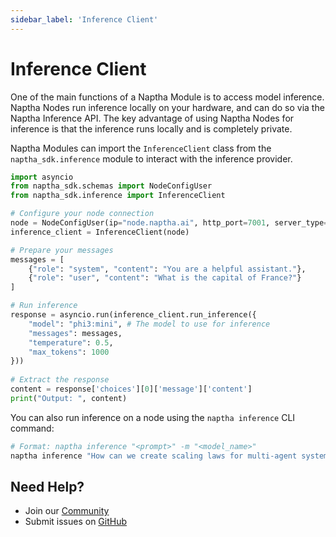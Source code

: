 ```yaml
---
sidebar_label: 'Inference Client'
---
```


# Inference Client

One of the main functions of a Naptha Module is to access model inference. Naptha Nodes run inference locally on your hardware, and can do so via the Naptha Inference API. The key advantage of using Naptha Nodes for inference is that the inference runs locally and is completely private.

Naptha Modules can import the `InferenceClient` class from the `naptha_sdk.inference` module to interact with the inference provider.

```python
import asyncio
from naptha_sdk.schemas import NodeConfigUser
from naptha_sdk.inference import InferenceClient

# Configure your node connection
node = NodeConfigUser(ip="node.naptha.ai", http_port=7001, server_type="http")
inference_client = InferenceClient(node)

# Prepare your messages
messages = [
    {"role": "system", "content": "You are a helpful assistant."},
    {"role": "user", "content": "What is the capital of France?"}
]

# Run inference
response = asyncio.run(inference_client.run_inference({
    "model": "phi3:mini", # The model to use for inference
    "messages": messages,
    "temperature": 0.5,
    "max_tokens": 1000
}))
                                          
# Extract the response
content = response['choices'][0]['message']['content']
print("Output: ", content)
```

You can also run inference on a node using the `naptha inference` CLI command:

```bash
# Format: naptha inference "<prompt>" -m "<model_name>"
naptha inference "How can we create scaling laws for multi-agent systems?" -m "phi3:mini"
```

## Need Help?
- Join our [Community](https://naptha.ai/naptha-community)
- Submit issues on [GitHub](https://github.com/NapthaAI)
